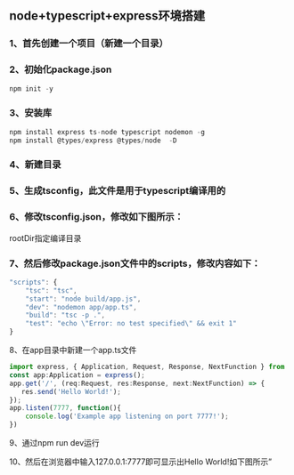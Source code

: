 ## node+typescript+express环境搭建

### 1、首先创建一个项目（新建一个目录）

### 2、初始化package.json

```js
npm init -y
```
### 3、安装库

```js
npm install express ts-node typescript nodemon -g
npm install @types/express @types/node  -D
```
### 4、新建目录

### 5、生成tsconfig，此文件是用于typescript编译用的

### 6、修改tsconfig.json，修改如下图所示：

rootDir指定编译目录

### 7、然后修改package.json文件中的scripts，修改内容如下：

```js
"scripts": {
    "tsc": "tsc",
    "start": "node build/app.js",
    "dev": "nodemon app/app.ts",
    "build": "tsc -p .",
    "test": "echo \"Error: no test specified\" && exit 1"
}
```

8、在app目录中新建一个app.ts文件
```typescript
import express, { Application, Request, Response, NextFunction } from 'express'
const app:Application = express();
app.get('/', (req:Request, res:Response, next:NextFunction) => {
   res.send('Hello World!');
});
app.listen(7777, function(){
    console.log('Example app listening on port 7777!');
})
```

9、通过npm run dev运行

10、然后在浏览器中输入127.0.0.1:7777即可显示出Hello World!如下图所示”
